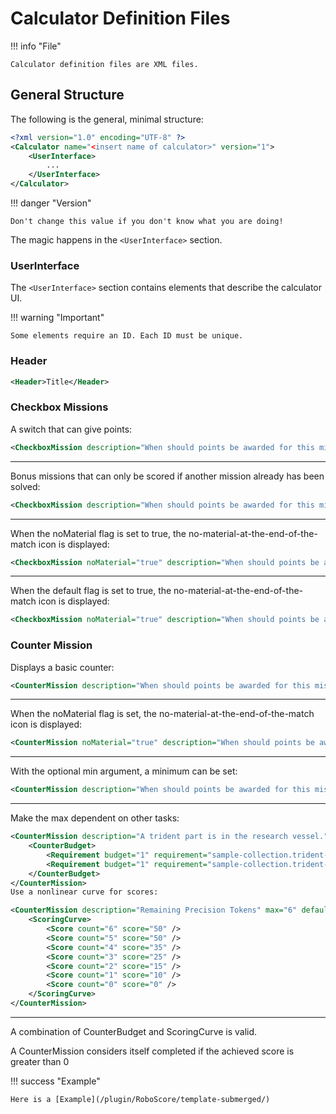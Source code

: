 # Calculator Definition Files

!!! info "File"

    Calculator definition files are XML files.

## General Structure
The following is the general, minimal structure:

``` xml
<?xml version="1.0" encoding="UTF-8" ?>
<Calculator name="<insert name of calculator>" version="1">
    <UserInterface>
        ...
    </UserInterface>
</Calculator>
```

!!! danger "Version"

    Don't change this value if you don't know what you are doing!

The magic happens in the `<UserInterface>` section.

### UserInterface
The `<UserInterface>` section contains elements that describe the calculator UI.

!!! warning "Important"

    Some elements require an ID. Each ID must be unique.

### Header

``` xml
<Header>Title</Header>
```

### Checkbox Missions

A switch that can give points:

``` xml
<CheckboxMission description="When should points be awarded for this mission?" score="20" id="my.id"/>
```
***
Bonus missions that can only be scored if another mission already has been solved:

``` xml
<CheckboxMission description="When should points be awarded for this mission?" score="20" id="my.id" bonusFor="other.id"/>
```
***
When the noMaterial flag is set to true, the no-material-at-the-end-of-the-match icon is displayed:

``` xml
<CheckboxMission noMaterial="true" description="When should points be awarded for this mission?" score="20" id="my.id"/>
```
***
When the default flag is set to true, the no-material-at-the-end-of-the-match icon is displayed:

``` xml
<CheckboxMission noMaterial="true" description="When should points be awarded for this mission?" score="20" id="my.id"/>
```

### Counter Mission
Displays a basic counter:

``` xml
<CounterMission description="When should points be awarded for this mission?" scoreEach="10" max="10" id="my.id"/>
```
***
When the noMaterial flag is set, the no-material-at-the-end-of-the-match icon is displayed:
``` xml
<CounterMission noMaterial="true" description="When should points be awarded for this mission?" scoreEach="10" max="10" id="my.id"/>
```
***
With the optional min argument, a minimum can be set:
``` xml
<CounterMission description="When should points be awarded for this mission?" scoreEach="10" max="10" min="1" id="my.id"/>
```
***
Make the max dependent on other tasks:
``` xml
<CounterMission description="A trident part is in the research vessel." scoreEach="5" max="2" id="research-vessel.trident.main">
    <CounterBudget>
        <Requirement budget="1" requirement="sample-collection.trident-removal.single"/>
        <Requirement budget="1" requirement="sample-collection.trident-removal.both"/>
    </CounterBudget>
</CounterMission>
Use a nonlinear curve for scores:

<CounterMission description="Remaining Precision Tokens" max="6" default="6">
    <ScoringCurve>
        <Score count="6" score="50" />
        <Score count="5" score="50" />
        <Score count="4" score="35" />
        <Score count="3" score="25" />
        <Score count="2" score="15" />
        <Score count="1" score="10" />
        <Score count="0" score="0" />
    </ScoringCurve>
</CounterMission>
```
***
A combination of CounterBudget and ScoringCurve is valid.

A CounterMission considers itself completed if the achieved score is greater than 0

!!! success "Example"

    Here is a [Example](/plugin/RoboScore/template-submerged/)